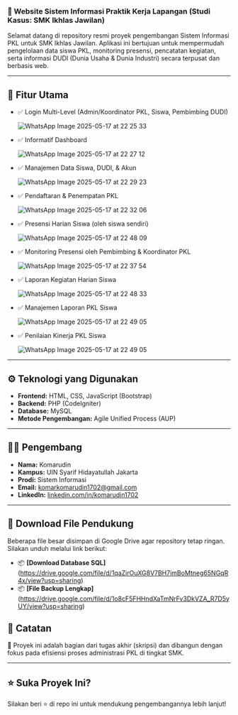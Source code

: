 ### 📌 Website Sistem Informasi Praktik Kerja Lapangan (Studi Kasus: SMK Ikhlas Jawilan)

Selamat datang di repository resmi proyek pengembangan Sistem Informasi PKL untuk SMK Ikhlas Jawilan. Aplikasi ini bertujuan untuk mempermudah pengelolaan data siswa PKL, monitoring presensi, pencatatan kegiatan, serta informasi DUDI (Dunia Usaha & Dunia Industri) secara terpusat dan berbasis web.

---

## 🧩 Fitur Utama

* ✅ Login Multi-Level (Admin/Koordinator PKL, Siswa, Pembimbing DUDI)
  
  ![WhatsApp Image 2025-05-17 at 22 25 33](https://github.com/user-attachments/assets/da9bb6e6-8251-47e1-9244-23860f05cf5e)

* ✅ Informatif Dashboard

  ![WhatsApp Image 2025-05-17 at 22 27 12](https://github.com/user-attachments/assets/9c4d1a3c-665e-42d3-84e4-f4836d21496f)

* ✅ Manajemen Data Siswa, DUDI, & Akun

  ![WhatsApp Image 2025-05-17 at 22 29 23](https://github.com/user-attachments/assets/ff9a209a-a590-49f1-8aa4-a87ff5cf6acd)

* ✅ Pendaftaran & Penempatan PKL

  ![WhatsApp Image 2025-05-17 at 22 32 06](https://github.com/user-attachments/assets/a8a19991-cd25-4cfc-ad1c-517002c6cb9b)

* ✅ Presensi Harian Siswa (oleh siswa sendiri)

  ![WhatsApp Image 2025-05-17 at 22 48 09](https://github.com/user-attachments/assets/e459b96b-b891-4bd6-94bf-08e5b219eb68)

* ✅ Monitoring Presensi oleh Pembimbing & Koordinator PKL

  ![WhatsApp Image 2025-05-17 at 22 37 54](https://github.com/user-attachments/assets/15691750-680d-4e98-ac4f-63f646cd42ba)

* ✅ Laporan Kegiatan Harian Siswa

  ![WhatsApp Image 2025-05-17 at 22 48 33](https://github.com/user-attachments/assets/9ec727b4-4364-4ff1-9aac-1d2dcc2c538f)

* ✅ Manajemen Laporan PKL Siswa

  ![WhatsApp Image 2025-05-17 at 22 49 05](https://github.com/user-attachments/assets/9b33e2f2-fd18-43b0-9ac1-5bd134dabade)

* ✅ Penilaian Kinerja PKL Siswa

  ![WhatsApp Image 2025-05-17 at 22 49 05](https://github.com/user-attachments/assets/a51e8132-88cc-436f-9de7-77d972508cf8)

---

## ⚙️ Teknologi yang Digunakan

* **Frontend:** HTML, CSS, JavaScript (Bootstrap)
* **Backend:** PHP (CodeIgniter)
* **Database:** MySQL
* **Metode Pengembangan:** Agile Unified Process (AUP)

---

## 👨‍💻 Pengembang

* **Nama:** Komarudin
* **Kampus:** UIN Syarif Hidayatullah Jakarta
* **Prodi:** Sistem Informasi
* **Email:** [komarkomarudin1702@gmail.com](mailto:komarkomarudin1702@gmail.com)
* **LinkedIn:** [linkedin.com/in/komarudin1702](https://linkedin.com/in/komarudin1702)

---

## 📁 Download File Pendukung

Beberapa file besar disimpan di Google Drive agar repository tetap ringan. Silakan unduh melalui link berikut:

* 📦 **[Download Database SQL]**(https://drive.google.com/file/d/1qaZirOuXG8V7BH7imBoMtneg65NGqR4x/view?usp=sharing)
* 📦 **[File Backup Lengkap]**(https://drive.google.com/file/d/1o8cF5FHHndXaTmNrFv3DkVZA_R7D5yUY/view?usp=sharing)


## 📌 Catatan

📄 Proyek ini adalah bagian dari tugas akhir (skripsi) dan dibangun dengan fokus pada efisiensi proses administrasi PKL di tingkat SMK.

---

## ⭐ Suka Proyek Ini?

Silakan beri ⭐ di repo ini untuk mendukung pengembangannya lebih lanjut!
